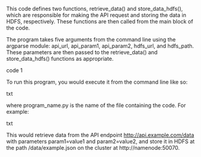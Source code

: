 This code defines two functions, retrieve_data() and store_data_hdfs(), which are responsible for making the API request and storing the data in HDFS, respectively. These functions are then called from the main block of the code.

The program takes five arguments from the command line using the argparse module: api_url, api_param1, api_param2, hdfs_url, and hdfs_path. These parameters are then passed to the retrieve_data() and store_data_hdfs() functions as appropriate.

code 1

To run this program, you would execute it from the command line like so:

txt 

where program_name.py is the name of the file containing the code. For example:

txt 

This would retrieve data from the API endpoint http://api.example.com/data with parameters param1=value1 and param2=value2, and store it in HDFS at the path /data/example.json on the cluster at http://namenode:50070.

